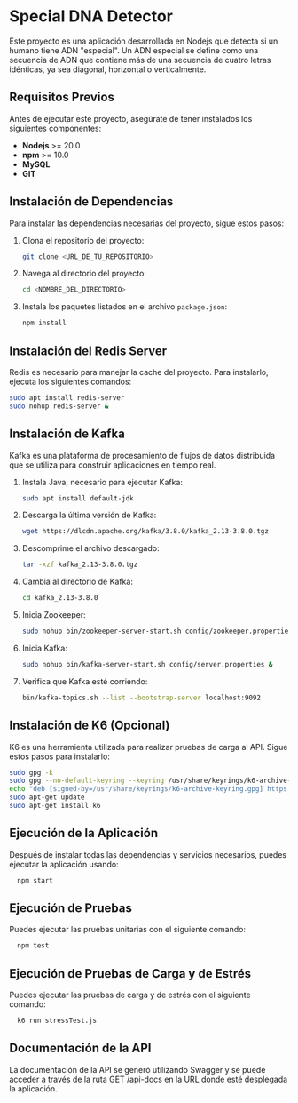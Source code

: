 # Special DNA Detector

Este proyecto es una aplicación desarrollada en Nodejs que detecta si un humano tiene ADN "especial". Un ADN especial se define como una secuencia de ADN que contiene más de una secuencia de cuatro letras idénticas, ya sea diagonal, horizontal o verticalmente.

## Requisitos Previos

Antes de ejecutar este proyecto, asegúrate de tener instalados los siguientes componentes:

- **Nodejs** >= 20.0
- **npm** >= 10.0
- **MySQL**
- **GIT**

## Instalación de Dependencias

Para instalar las dependencias necesarias del proyecto, sigue estos pasos:

1. Clona el repositorio del proyecto:

    ```bash
    git clone <URL_DE_TU_REPOSITORIO>
    ```

2. Navega al directorio del proyecto:

    ```bash
    cd <NOMBRE_DEL_DIRECTORIO>
    ```

3. Instala los paquetes listados en el archivo `package.json`:

    ```bash
    npm install
    ```

## Instalación del Redis Server

Redis es necesario para manejar la cache del proyecto. Para instalarlo, ejecuta los siguientes comandos:

```bash
sudo apt install redis-server
sudo nohup redis-server &
```

## Instalación de Kafka

Kafka es una plataforma de procesamiento de flujos de datos distribuida que se utiliza para construir aplicaciones en tiempo real.

1. Instala Java, necesario para ejecutar Kafka:

    ```bash
    sudo apt install default-jdk
    ```

2. Descarga la última versión de Kafka:
    ```bash
    wget https://dlcdn.apache.org/kafka/3.8.0/kafka_2.13-3.8.0.tgz
    ```

3. Descomprime el archivo descargado:

    ```bash
    tar -xzf kafka_2.13-3.8.0.tgz
    ```

4. Cambia al directorio de Kafka:

    ```bash
    cd kafka_2.13-3.8.0
    ```

5. Inicia Zookeeper:

    ```bash
    sudo nohup bin/zookeeper-server-start.sh config/zookeeper.properties &
    ```

6. Inicia Kafka:

    ```bash
    sudo nohup bin/kafka-server-start.sh config/server.properties &
    ```

8. Verifica que Kafka esté corriendo:

    ```bash
    bin/kafka-topics.sh --list --bootstrap-server localhost:9092
    ```

## Instalación de K6 (Opcional)

K6 es una herramienta utilizada para realizar pruebas de carga al API. Sigue estos pasos para instalarlo:

```bash
sudo gpg -k
sudo gpg --no-default-keyring --keyring /usr/share/keyrings/k6-archive-keyring.gpg --keyserver hkp://keyserver.ubuntu.com:80 --recv-keys   C5AD17C747E3415A3642D57D77C6C491D6AC1D69
echo "deb [signed-by=/usr/share/keyrings/k6-archive-keyring.gpg] https://dl.k6.io/deb stable main" | sudo tee /etc/apt/sources.list.d/k6.list
sudo apt-get update
sudo apt-get install k6
```

## Ejecución de la Aplicación

Después de instalar todas las dependencias y servicios necesarios, puedes ejecutar la aplicación usando:

```bash
  npm start
```

## Ejecución de Pruebas

Puedes ejecutar las pruebas unitarias con el siguiente comando:

```bash
  npm test
```

## Ejecución de Pruebas de Carga y de Estrés

Puedes ejecutar las pruebas de carga y de estrés con el siguiente comando:

```bash
  k6 run stressTest.js
```

## Documentación de la API

La documentación de la API se generó utilizando Swagger y se puede acceder a través de la ruta GET /api-docs en la URL donde esté desplegada la aplicación.

